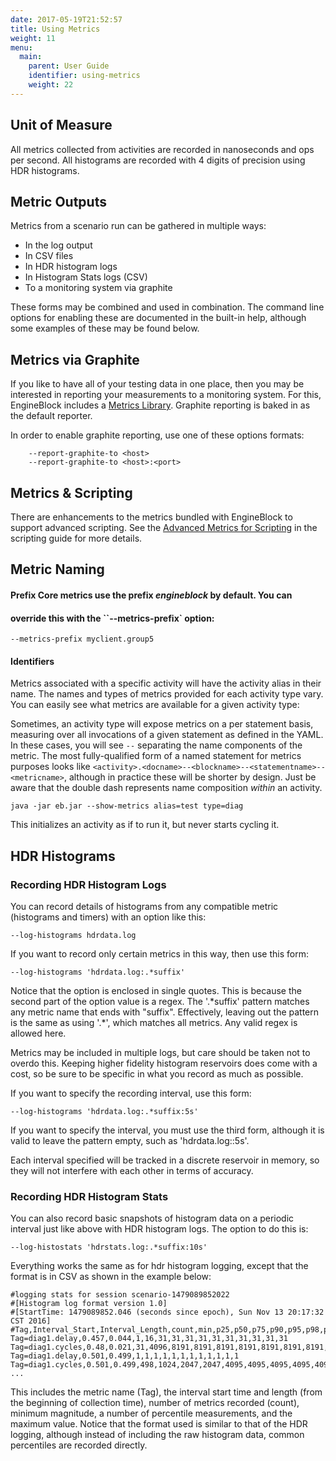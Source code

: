 ```yaml
---
date: 2017-05-19T21:52:57
title: Using Metrics
weight: 11
menu:
  main:
    parent: User Guide
    identifier: using-metrics
    weight: 22
---
```


## Unit of Measure

All metrics collected from activities are recorded in nanoseconds and ops per
second. All histograms are recorded with 4 digits of precision using HDR
histograms.

## Metric Outputs

Metrics from a scenario run can be gathered in multiple ways:

- In the log output
- In CSV files
- In HDR histogram logs
- In Histogram Stats logs (CSV)
- To a monitoring system via graphite

These forms may be combined and used in combination. The command line options
for enabling these are documented in the built-in help, although some examples
of these may be found below.

## Metrics via Graphite

If you like to have all of your testing data in one place, then you may be
interested in reporting your measurements to a monitoring system. For this,
EngineBlock includes a [Metrics Library](https://github.com/dropwizard/metrics).
Graphite reporting is baked in as the default reporter.

In order to enable graphite reporting, use one of these options formats:
~~~
    --report-graphite-to <host>
    --report-graphite-to <host>:<port>
~~~

## Metrics & Scripting

There are enhancements to the metrics bundled with EngineBlock to support
advanced scripting. See the [Advanced Metrics for
Scripting](/user-guide/scenario_scripting/#enhanced-metrics-for-scripting) in the
scripting guide for more details.

## Metric Naming

#### Prefix Core metrics use the prefix _engineblock_ by default. You can
#### override this with the ``--metrics-prefix` option:

    --metrics-prefix myclient.group5

#### Identifiers

Metrics associated with a specific activity will have the activity alias in
their name. The names and types of metrics provided for each activity type vary.
You can easily see what metrics are available for a given activity type:

Sometimes, an activity type will expose metrics on a per statement basis,
measuring over all invocations of a given statement as defined in the YAML. In
these cases, you will see `--` separating the name components of the metric. The
most fully-qualified form of a named statement for metrics purposes looks like
`<activity>.<docname>--<blockname>--<statementname>--<metricname>`, although in
practice these will be shorter by design. Just be aware that the double dash
represents name composition *within* an activity.

~~~
java -jar eb.jar --show-metrics alias=test type=diag
~~~

This initializes an activity as if to run it, but never starts cycling it. 

## HDR Histograms

### Recording HDR Histogram Logs

You can record details of histograms from any compatible metric (histograms and
timers) with an option like this:

~~~
--log-histograms hdrdata.log
~~~

If you want to record only certain metrics in this way, then use this form:

~~~
--log-histograms 'hdrdata.log:.*suffix'
~~~

Notice that the option is enclosed in single quotes. This is because the second
part of the option value is a regex. The '.*suffix' pattern matches any metric
name that ends with "suffix". Effectively, leaving out the pattern is the same
as using '.\*', which matches all metrics. Any valid regex is allowed here.

Metrics may be included in multiple logs, but care should be taken not to overdo
this. Keeping higher fidelity histogram reservoirs does come with a cost, so be
sure to be specific in what you record as much as possible.

If you want to specify the recording interval, use this form:

~~~
--log-histograms 'hdrdata.log:.*suffix:5s'
~~~

If you want to specify the interval, you must use the third form, although it is
valid to leave the pattern empty, such as 'hdrdata.log::5s'.

Each interval specified will be tracked in a discrete reservoir in memory, so they
will not interfere with each other in terms of accuracy.

### Recording HDR Histogram Stats

You can also record basic snapshots of histogram data on a periodic interval
just like above with HDR histogram logs. The option to do this is:

~~~
--log-histostats 'hdrstats.log:.*suffix:10s'
~~~

Everything works the same as for hdr histogram logging, except that the format
is in CSV as shown in the example below:

~~~
#logging stats for session scenario-1479089852022
#[Histogram log format version 1.0]
#[StartTime: 1479089852.046 (seconds since epoch), Sun Nov 13 20:17:32 CST 2016]
#Tag,Interval_Start,Interval_Length,count,min,p25,p50,p75,p90,p95,p98,p99,p999,p9999,max
Tag=diag1.delay,0.457,0.044,1,16,31,31,31,31,31,31,31,31,31,31
Tag=diag1.cycles,0.48,0.021,31,4096,8191,8191,8191,8191,8191,8191,8191,8191,8191,2097151
Tag=diag1.delay,0.501,0.499,1,1,1,1,1,1,1,1,1,1,1,1
Tag=diag1.cycles,0.501,0.499,498,1024,2047,2047,4095,4095,4095,4095,4095,4095,4095,4194303
...
~~~

This includes the metric name (Tag), the interval start time and length (from
the beginning of collection time), number of metrics recorded (count), minimum
magnitude, a number of percentile measurements, and the maximum value. Notice
that the format used is similar to that of the HDR logging, although instead of
including the raw histogram data, common percentiles are recorded directly.

